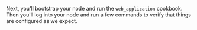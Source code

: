 Next, you'll bootstrap your node and run the `web_application` cookbook. Then you'll log into your node and run a few commands to verify that things are configured as we expect.
